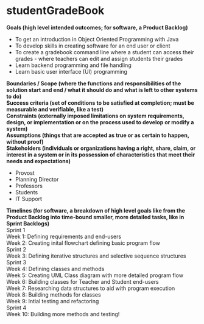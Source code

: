 # studentGradeBook
**Goals (high level intended outcomes; for software, a Product Backlog)** </br> 

 - To get an introduction in Object Oriented Programming with Java
 - To develop skills in creating software for an end user or client
 - To create a gradebook command line where a student can access their grades
		 - where teachers can edit and assign students their grades
- Learn backend programming and file handling
- Learn basic user interface (UI) programming

**Boundaries / Scope (where the functions and responsibilities of the solution start and end / what it should do and what is left to other systems to do)** </br> 
**Success criteria (set of conditions to be satisfied at completion; must be measurable and verifiable, like a test)** </br> 
**Constraints (externally imposed limitations on system requirements, design, or implementation or on the process used to develop or modify a system)** </br> 
**Assumptions (things that are accepted as true or as certain to happen, without proof)** </br> 
**Stakeholders (individuals or organizations having a right, share, claim, or interest in a system or in its possession of characteristics that meet their needs and expectations)**
- Provost
- Planning Director
- Professors
- Students
- IT Support

**Timelines (for software, a breakdown of high level goals like from the Product Backlog into time-bound smaller, more detailed tasks, like in Sprint Backlogs)**
</br>
Sprint 1 </br>
Week 1: Defining requirements and end-users </br>
Week 2: Creating inital flowchart defining basic program flow </br>
Sprint 2 </br>
Week 3: Defining iterative structures and selective sequence structures </br>
Sprint 3 </br>
Week 4: Defining classes and methods </br>
Week 5: Creating UML Class diagram with more detailed program flow </br>
Week 6: Building classes for Teacher and Student end-users </br>
Week 7: Researching data structures to aid with program execution </br>
Week 8: Building methods for classes </br>
Week 9: Intial testing and refactoring </br>
Sprint 4  </br>
Week 10: Building more methods and testing!  </br>
